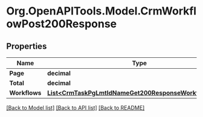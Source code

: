 # Org.OpenAPITools.Model.CrmWorkflowPost200Response

## Properties

Name | Type | Description | Notes
------------ | ------------- | ------------- | -------------
**Page** | **decimal** |  | [optional] 
**Total** | **decimal** |  | [optional] 
**Workflows** | [**List&lt;CrmTaskPgLmtIdNameGet200ResponseWorkflowsInner&gt;**](CrmTaskPgLmtIdNameGet200ResponseWorkflowsInner.md) |  | [optional] 

[[Back to Model list]](../README.md#documentation-for-models) [[Back to API list]](../README.md#documentation-for-api-endpoints) [[Back to README]](../README.md)

